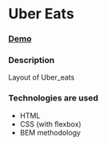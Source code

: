 # Uber Eats

### [Demo](https://dimavasilenko.github.io/uber_eats/src/index.html)

### Description

Layout of Uber_eats

### Technologies are used

- HTML
- CSS (with flexbox)
- BEM methodology
